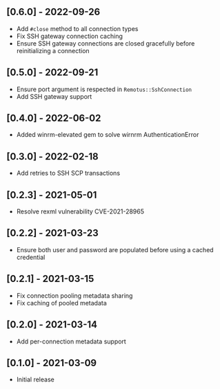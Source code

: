 ## [0.6.0] - 2022-09-26
* Add `#close` method to all connection types
* Fix SSH gateway connection caching
* Ensure SSH gateway connections are closed gracefully before reinitializing a connection

## [0.5.0] - 2022-09-21
* Ensure port argument is respected in `Remotus::SshConnection`
* Add SSH gateway support

## [0.4.0] - 2022-06-02
* Added winrm-elevated gem to solve wirnrm AuthenticationError

## [0.3.0] - 2022-02-18
* Add retries to SSH SCP transactions

## [0.2.3] - 2021-05-01
* Resolve rexml vulnerability CVE-2021-28965

## [0.2.2] - 2021-03-23
* Ensure both user and password are populated before using a cached credential

## [0.2.1] - 2021-03-15
* Fix connection pooling metadata sharing
* Fix caching of pooled metadata

## [0.2.0] - 2021-03-14
* Add per-connection metadata support

## [0.1.0] - 2021-03-09
* Initial release
